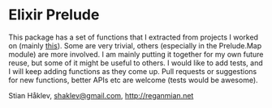 # Elixir Prelude
This package has a set of functions that I extracted from projects I worked on (mainly [this](https://github.com/houshuang/survey)). Some are very trivial, others (especially in the Prelude.Map module) are more involved. I am mainly putting it together for my own future reuse, but some of it might be useful to others. I would like to add tests, and I will keep adding functions as they come up. Pull requests or suggestions for new functions, better APIs etc are welcome (tests would be awesome).

Stian Håklev, shaklev@gmail.com, http://reganmian.net